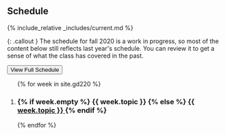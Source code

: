 Schedule
--------

{% include_relative _includes/current.md %}

{: .callout }
The schedule for fall 2020 is a work in progress, so most of the content below still reflects last year's schedule. You can review it to get a sense of what the class has covered in the past.

<button type="button" class="u-button-reset js-generic-toggle highlighter" aria-controls="js-target-schedule">View Full Schedule</button>

<ol id="js-target-schedule" class="u-list-reset has-reveal-animation schedule-list">
{% for week in site.gd220 %}

  <li>
    <h3 class="schedule-topic">
      {% if week.empty %}
        {{ week.topic }}
      {% else %}
      <a href="{{ week.url }}">
        {{ week.topic }}
      </a>
      {% endif %}
    </h3>
  </li>

{% endfor %}
</ol>

